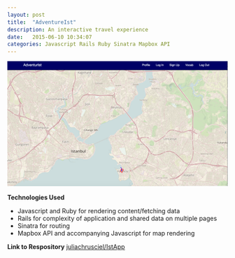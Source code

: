 ```yaml
---
layout: post
title:  "AdventureIst"
description: An interactive travel experience
date:   2015-06-10 10:34:07
categories: Javascript Rails Ruby Sinatra Mapbox API
---
```

<img src="/img/AdventurIst_home.png" alt="Screenshot">

**Technologies Used**

- Javascript and Ruby for rendering content/fetching data
- Rails for complexity of application and shared data on multiple pages
- Sinatra for routing
- Mapbox API and accompanying Javascript for map rendering


**Link to Respository**
<a href="http://github.com/juliachrusciel/IstApp.git" target="_blank">juliachrusciel/IstApp</a>
